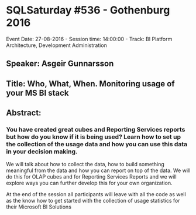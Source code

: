 # SQLSaturday #536 - Gothenburg 2016
Event Date: 27-08-2016 - Session time: 14:00:00 - Track: BI Platform Architecture, Development  Administration
## Speaker: Asgeir Gunnarsson
## Title: Who, What, When. Monitoring usage of your MS BI stack
## Abstract:
### You have created great cubes and Reporting Services reports but how do you know if it is being used? Learn how to set up the collection of the usage data and how you can use this data in your decision making. 

We will talk about how to collect the data, how to build something meaningful from the data and how you can report on top of the data. We will do this for OLAP cubes and for Reporting Services Reports and we will explore ways you can further develop this for your own organization.

At the end of the session all participants will leave with all the code as well as the know how to get started with the collection of usage statistics for their Microsoft BI Solutions
